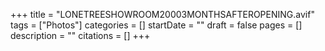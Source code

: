 +++
title = "LONETREESHOWROOM20003MONTHSAFTEROPENING.avif"
tags = ["Photos"]
categories = []
startDate = ""
draft = false
pages = []
description = ""
citations = []
+++
